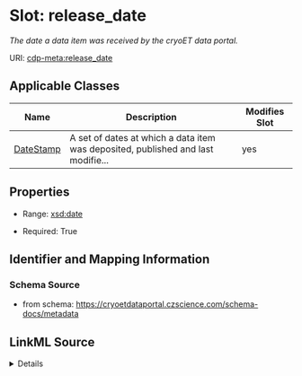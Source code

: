 # Slot: release_date


_The date a data item was received by the cryoET data portal._



URI: [cdp-meta:release_date](https://cryoetdataportal.czscience.com/schema/metadata/release_date)



<!-- no inheritance hierarchy -->




## Applicable Classes

| Name | Description | Modifies Slot |
| --- | --- | --- |
[DateStamp](DateStamp.md) | A set of dates at which a data item was deposited, published and last modifie... |  yes  |







## Properties

* Range: [xsd:date](http://www.w3.org/2001/XMLSchema#date)

* Required: True





## Identifier and Mapping Information







### Schema Source


* from schema: https://cryoetdataportal.czscience.com/schema-docs/metadata




## LinkML Source

<details>
```yaml
name: release_date
description: The date a data item was received by the cryoET data portal.
from_schema: https://cryoetdataportal.czscience.com/schema-docs/metadata
rank: 1000
alias: release_date
owner: DateStamp
domain_of:
- DateStamp
range: date
required: true
recommended: true
inlined: true
inlined_as_list: true

```
</details>